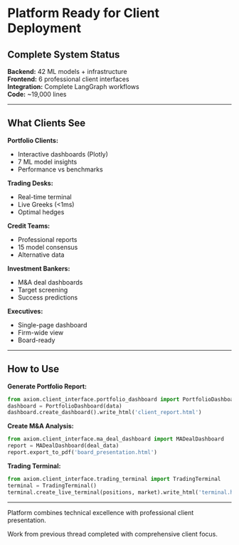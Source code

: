 # Platform Ready for Client Deployment

## Complete System Status

**Backend:** 42 ML models + infrastructure  
**Frontend:** 6 professional client interfaces  
**Integration:** Complete LangGraph workflows  
**Code:** ~19,000 lines

---

## What Clients See

**Portfolio Clients:**
- Interactive dashboards (Plotly)
- 7 ML model insights
- Performance vs benchmarks

**Trading Desks:**
- Real-time terminal
- Live Greeks (<1ms)
- Optimal hedges

**Credit Teams:**
- Professional reports
- 15 model consensus
- Alternative data

**Investment Bankers:**
- M&A deal dashboards
- Target screening
- Success predictions

**Executives:**
- Single-page dashboard
- Firm-wide view
- Board-ready

---

## How to Use

**Generate Portfolio Report:**
```python
from axiom.client_interface.portfolio_dashboard import PortfolioDashboard
dashboard = PortfolioDashboard(data)
dashboard.create_dashboard().write_html('client_report.html')
```

**Create M&A Analysis:**
```python
from axiom.client_interface.ma_deal_dashboard import MADealDashboard
report = MADealDashboard(deal_data)
report.export_to_pdf('board_presentation.html')
```

**Trading Terminal:**
```python
from axiom.client_interface.trading_terminal import TradingTerminal
terminal = TradingTerminal()
terminal.create_live_terminal(positions, market).write_html('terminal.html')
```

---

Platform combines technical excellence with professional client presentation.

Work from previous thread completed with comprehensive client focus.